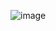 ![image](https://github.com/ilrexho2011/Project-EULER-Possible-Solutions-Problems-201_to_300/assets/61479363/ee0a9389-f374-424b-b2b1-b59daaa59c0f)

